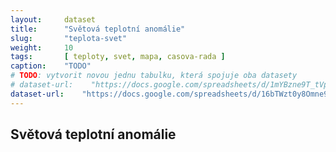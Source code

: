 ```yaml
---
layout:     dataset
title:      "Světová teplotní anomálie"
slug:       "teplota-svet"
weight:     10
tags:       [ teploty, svet, mapa, casova-rada ]
caption:    "TODO"
# TODO: vytvorit novou jednu tabulku, která spojuje oba datasety
# dataset-url:    "https://docs.google.com/spreadsheets/d/1mYBzne9T_tVpjNFmBuv1e6tNlUAVtADoQNGRJjuiyE4/edit?usp=sharing"
dataset-url:    "https://docs.google.com/spreadsheets/d/16bTWzt0y8Omne9xxjd3o1rpszF764ATaC5UpFO5Zd7I/edit?usp=sharing"
---
```

<div class="section"><div class="container" markdown="1">

## Světová teplotní anomálie
